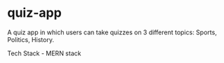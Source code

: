# quiz-app

A quiz app in which users can take quizzes on 3 different topics: Sports, Politics, History.

Tech Stack - MERN stack
